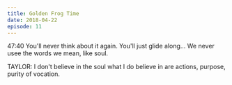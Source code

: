 ```yaml
---
title: Golden Frog Time
date: 2018-04-22
episode: 11
---
```



47:40
You'll never think about it again. You'll just glide along...
We never usee the words we mean, like soul.

TAYLOR:
I don't believe in the soul
what I do believe in are actions, purpose, purity of vocation.